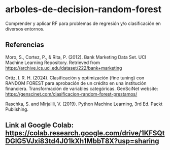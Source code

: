 # arboles-de-decision-random-forest
Comprender y aplicar RF para problemas de regresión y/o clasificación en diversos entornos.

## Referencias

Moro, S., Cortez, P., & Rita, P. (2012). Bank Marketing Data Set. UCI Machine Learning Repository. Retrieved from https://archive.ics.uci.edu/dataset/222/bank+marketing

Ortiz, I. R. H. (2024). Clasificación y optimización (fine tuning) con RANDOM FOREST para aprobación de un crédito en una institución financiera. Transformación de variables categóricas. GenSciNet website: https://genscinet.com/clasificacion-random-forest-prestamos/

Raschka, S. and Mirjalili, V. (2019). Python Machine Learning, 3rd Ed. Packt Publishing.

## Link al Google Colab: https://colab.research.google.com/drive/1KFSQtDGlG5VJxi83td4J01kXh1MbbT8X?usp=sharing
